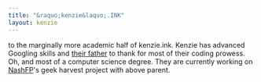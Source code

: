 ```yaml
---
title: "&raquo;kenzie&laquo;.INK"
layout: kenzie
---
```

<p>to the marginally more academic half of kenzie.ink. Kenzie has advanced Googling skills and <a href="https://twitter.com/calvinb" target="_blank">their father</a> to thank for most of their coding prowess. Oh, and most of a computer science degree. They are currently working on <a href="http://nashfp.org/" target="_blank">NashFP</a>'s geek harvest project with above parent.</p>
